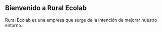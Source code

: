 ## Bienvenido a Rural Ecolab

Rural Ecolab es una empresa que surge de la intención de mejorar nuestro entorno.
